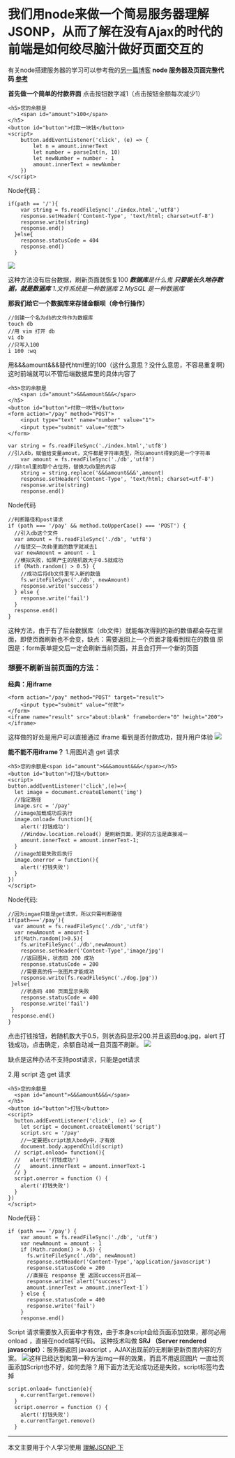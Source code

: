 # 我们用node来做一个简易服务器理解JSONP，从而了解在没有Ajax的时代的前端是如何绞尽脑汁做好页面交互的
有关node搭建服务器的学习可以参考我的[另一篇博客](https://www.jianshu.com/p/ba728fb4edb4)
**node 服务器及页面完整代码 [参考](https://github.com/Adashuai5/node-demo/tree/master/JSONP-demo)**

**首先做一个简单的付款界面**
点击按钮数字减1（点击按钮金额每次减少1）
```
<h5>您的余额是
    <span id="amount">100</span>
</h5>
<button id="button">付款一块钱</button>
<script>
    button.addEventListener('click', (e) => {
        let n = amount.innerText
        let number = parseInt(n, 10)
        let newNumber = number - 1
        amount.innerText = newNumber
    })
</script>
```
Node代码：
```
if(path == '/'){
    var string = fs.readFileSync('./index.html','utf8')
    response.setHeader('Content-Type', 'text/html; charset=utf-8')
    response.write(string)
    response.end()
  }else{
    response.statusCode = 404
    response.end()
  }  
```
![](https://upload-images.jianshu.io/upload_images/7094266-a1ec91f18d1456c2.png?imageMogr2/auto-orient/strip%7CimageView2/2/w/1240)

这种方法没有后台数据，刷新页面就恢复100
***数据库**是什么鬼
**只要能长久地存数据，就是数据库**
1.文件系统是一种数据库
2.MySQL 是一种数据库*

**那我们给它一个数据库来存储金额呗（命令行操作）**
```
//创建一个名为db的文件作为数据库
touch db
//用 vim 打开 db
vi db
//只写入100
i 100 :wq
```
用&&&amount&&&替代html里的100（这什么意思？没什么意思，不容易重复啊）这时前端就可以不管后端数据库里的具体内容了
```
<h5>您的余额是
    <span id="amount">&&&amount&&&</span>
</h5>
<button id="button">付款一块钱</button>
<form action="/pay" method="POST">
    <input type="text" name="number" value="1">
    <input type="submit" value="付款">
</form>
```
```
var string = fs.readFileSync('./index.html','utf8')
//引入db，赋值给变量amout，文件都是字符串类型，所以amount得到的是一个字符串
    var amount = fs.readFileSync('./db','utf8')
//将html里的那个占位符，替换为db里的内容
    string = string.replace('&&&amount&&&',amount)
    response.setHeader('Content-Type', 'text/html; charset=utf-8')
    response.write(string)
    response.end()
```
Node代码
```
//判断路径和post请求
if (path === '/pay' && method.toUpperCase() === 'POST') {
  //引入db这个文件
  var amount = fs.readFileSync('./db', 'utf8')
  //每提交一次db里面的数字就减去1
  var newAmount = amount - 1
  //模拟失败，如果产生的随机数大于0.5就成功
  if (Math.random() > 0.5) {
    //成功后将db文件里写入新的数值
    fs.writeFileSync('./db', newAmount)
    response.write('success')
  } else {
    response.write('fail')
  }
  response.end()
}
```
这种方法，由于有了后台数据库（db文件）就能每次得到的新的数值都会存在里面，即使页面刷新也不会变，缺点：需要返回上一个页面才能看到现在的数值
原因是：form表单提交后一定会刷新当前页面，并且会打开一个新的页面
### 想要不刷新当前页面的方法：
**经典：用iframe**
```
<form action="/pay" method="POST" target="result">
    <input type="submit" value="付款">
</form>
<iframe name="result" src="about:blank" frameborder="0" height="200"></iframe>
```
这样做的好处是用户可以直接通过 iframe 看到是否付款成功，提升用户体验
![](https://upload-images.jianshu.io/upload_images/7094266-4bc794416aa7fcaf.png?imageMogr2/auto-orient/strip%7CimageView2/2/w/1240)

**能不能不用iframe？**
1.用图片造 get 请求
```
<h5>您的余额是<span id="amount">&&&amount&&&</span></h5>
<button id="button">打钱</button>
<script>
button.addEventListener('click',(e)=>{
  let image = document.createElement('img')
  //指定路径
  image.src = '/pay'
  //image加载成功后执行
  image.onload= function(){
    alert('打钱成功')
    //Window.location.reload() 是刷新页面，更好的方法是直接减一
    amount.innerText = amount.innerText-1;
  }
  //image加载失败后执行
  image.onerror = function(){
    alert('打钱失败')
  }
})
</script>
```
Node代码:
```
//因为imgae只能是get请求，所以只需判断路径
if(path==='/pay'){
  var amount = fs.readFileSync('./db','utf8')
  var newAmount = amount-1
  if(Math.random()>0.5){
    fs.writeFileSync('./db',newAmount)
    response.setHeader('Content-Type','image/jpg')
    //返回图片，状态码 200 成功
    response.statusCode = 200
    //需要真的传一张图片才能成功
    response.write(fs.readFileSync('./dog.jpg'))
 }else{
    //状态码 400 页面显示失败
    response.statusCode = 400
    response.write('fail')
 }
 response.end()
}

```
点击打钱按钮，若随机数大于0.5，则状态码显示200.并且返回dog.jpg，alert 打钱成功，点击确定，余额自动减一且页面不刷新。
![](https://upload-images.jianshu.io/upload_images/7094266-8f026f51f1be16ab.png?imageMogr2/auto-orient/strip%7CimageView2/2/w/1240)

缺点是这种办法不支持post请求，只能是get请求

2.用 script 造 get 请求
```
<h5>您的余额是
  <span id="amount">&&&amount&&&</span>
</h5>
<button id="button">打钱</button>
<script>
  button.addEventListener('click', (e) => {
    let script = document.createElement('script')
    script.src = '/pay'
    //一定要把script放入body中，才有效
    document.body.appendChild(script)
  // script.onload= function(){
  //   alert('打钱成功')
  //   amount.innerText = amount.innerText-1
  // }
  script.onerror = function () {
    alert('打钱失败')
  }
})
</script>
```
Node代码：
```
if (path === '/pay') {
    var amount = fs.readFileSync('./db', 'utf8')
    var newAmount = amount - 1
    if (Math.random() > 0.5) {
      fs.writeFileSync('./db', newAmount)
      response.setHeader('Content-Type','application/javascript')
      response.statusCode = 200
      //直接在 response 里 返回cuccess并且减一
      response.write(`alert("success")
      amount.innerText = amount.innerText-1`)
    } else {
      response.statusCode = 400
      response.write('fail')
    }
    response.end()
```
Script 请求需要放入页面中才有效，由于本身script会给页面添加效果，那何必用 onload ，直接在node端写代码。
这种技术叫做 **SRJ （Server rendered javascript）**：服务器返回 javascript ，AJAX出现前的无刷新更新页面内容的方案。
![](https://upload-images.jianshu.io/upload_images/7094266-b0040fe7c5d83bd7.png?imageMogr2/auto-orient/strip%7CimageView2/2/w/1240)这样已经达到和第一种方法img一样的效果，而且不用返回图片
一直给页面添加Script也不好，如何去除？用下面方法无论成功还是失败，script标签均去掉
```
script.onload= function(e){
    e.currentTarget.remove()
  }
  script.onerror = function () {
    alert('打钱失败')
    e.currentTarget.remove()
  }
```
---
本文主要用于个人学习使用
[理解JSONP 下](https://www.jianshu.com/p/38a72bd0e37d)
